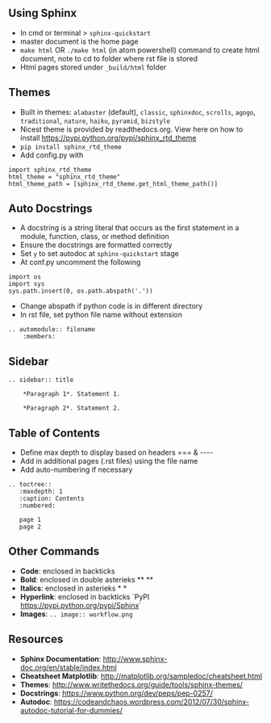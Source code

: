 ## Using Sphinx
  * In cmd or terminal > `sphinx-quickstart`
  * master document is the home page
  * `make html` OR `./make html` (in atom powershell) command to create html document, note to cd to folder where rst file is stored
  * Html pages stored under `_build/html` folder

## Themes
  * Built in themes: `alabaster` (default), `classic`, `sphinxdoc`, `scrolls`, `agogo`, `traditional`, `nature`, `haiku`, `pyramid`, `bizstyle`
  * Nicest theme is provided by readthedocs.org. View here on how to install https://pypi.python.org/pypi/sphinx_rtd_theme
  * `pip install sphinx_rtd_theme`
  * Add config.py with

``` 
import sphinx_rtd_theme
html_theme = "sphinx_rtd_theme"
html_theme_path = [sphinx_rtd_theme.get_html_theme_path()]
```
## Auto Docstrings
  * A docstring is a string literal that occurs as the first statement in a module, function, class, or method definition
  * Ensure the docstrings are formatted correctly
  * Set `y` to set autodoc at `sphinx-quickstart` stage
  * At conf.py uncomment the following
  
```
import os
import sys
sys.path.insert(0, os.path.abspath('.'))
```

  * Change abspath if python code is in different directory
  * In rst file, set python file name without extension

```
.. automodule:: filename
    :members:
```

## Sidebar
```
.. sidebar:: title
 
    *Paragraph 1*. Statement 1.
 
    *Paragraph 2*. Statement 2.
```

## Table of Contents
  * Define max depth to display based on headers === & ----
  * Add in additional pages (.rst files) using the file name
  * Add auto-numbering if necessary
  
```
.. toctree::
   :maxdepth: 1
   :caption: Contents
   :numbered:
  
   page 1
   page 2
```

## Other Commands
  * __Code__: enclosed in backticks ` `
  * __Bold__: enclosed in double asterieks ** **
  * __Italics__: enclosed in asterieks * *
  * __Hyperlink__: enclosed in backticks \`PyPI <https://pypi.python.org/pypi/Sphinx>\`
  * __Images__: `.. image:: workflow.png`

## Resources
  * __Sphinx Documentation__: http://www.sphinx-doc.org/en/stable/index.html
  * __Cheatsheet Matplotlib__: http://matplotlib.org/sampledoc/cheatsheet.html
  * __Themes__: http://www.writethedocs.org/guide/tools/sphinx-themes/
  * __Docstrings__: https://www.python.org/dev/peps/pep-0257/
  * __Autodoc__: https://codeandchaos.wordpress.com/2012/07/30/sphinx-autodoc-tutorial-for-dummies/